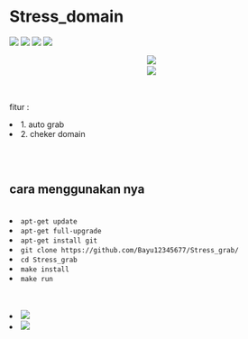 # Stress_domain

<!-- <img src="https://github.com/Bayu12345677/Stress_grab/blob/main/foto/20220206_185236.png" width="200" ="200" --!>

<p>
   <img src="https://img.shields.io/github/forks/Bayu12345677/Stress_grab?color=cyan&logo=java&logoColor=yellow">
   <img src="https://img.shields.io/github/stars/Bayu12345677/Stress_grab?color=green&logo=ruby&logoColor=red">
   <img src="https://img.shields.io/static/v1?label=bash&message=%20&logo=shell&color=grey&link=https://github.com/Bayu12345677/Stress_grab">
   <img src="https://img.shields.io/static/v1?label=code%20by%20polygon&message=%20&logo=apache">
</p>
<p align="center">
   <img src="https://img.shields.io/static/v1?label=tools&message=graber%20domain&color=blue&logo=jinja&logoColor=red"><br>
   <code><img src="https://img.shields.io/static/v1?label=made&message=indonesia&color=red"></code>
</p>
<br>
<p>
    fitur :<br>
            <li>1. auto grab</li>
            <li>2. cheker domain</li><br>
</p>

<br>

<h2>cara menggunakan nya</h2><br>

<li><code>apt-get update</code></li>
<li><code>apt-get full-upgrade</code></li>
<li><code>apt-get install git</code></li>
<li><code>git clone https://github.com/Bayu12345677/Stress_grab/</li></code>
<li><code>cd Stress_grab</li></code>
<li><code>make install</code></li>
<li><code>make run</code></li>
<br>
<br>
<p>
    <a href="https://chat.whatsapp.com/GxUnM7xAJyU7A0YYcjpnL0">
          <li><img src="https://img.shields.io/static/v1?label=discussions&message=%20&logo=whatsapp"></li></a>
    <a href="https://youtube.com/channel/UCtu-GcxKL8kJBXpR1wfMgWg">
    <li><img src="https://img.shields.io/static/v1?label=youtube&message=%20&logo=youtube&logoColor=red"></li></a>
</p>

